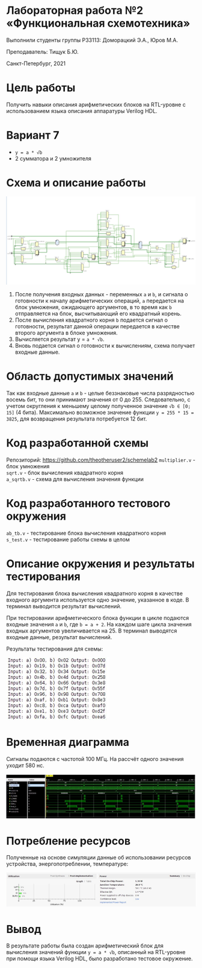 <!-- федеральное государственное автономное образовательное учреждение высшего образования
«Национальный исследовательский университет ИТМО» -->

# Лабораторная работа №2 &laquo;Функциональная схемотехника&raquo;

Выполнили студенты группы P33113:  Доморацкий Э.А., Юров М.А.

Преподаватель: Тищук Б.Ю.

Санкт-Петербург, 2021

Цель работы
=======

Получить навыки описания арифметических блоков на RTL-уровне с использованием языка описания аппаратуры Verilog HDL.

Вариант 7
=========

-   `y = a * √b`
-   2 сумматора и 2 умножителя

Схема и описание работы
=======================

![](./scheme.png)

1. После получения входных данных - переменных `a` и `b`, и сигнала о готовности к началу арифметических операций, `a` передается на блок умножения, ожидающего аргументов,  в то время как `b` отправляется на блок, высчитывающий его квадратный корень.
2. После вычисления квадратного корня `b` подается сигнал о готовности, результат данной операции передается в качестве второго аргумента в блоке умножения.
3. Вычисляется результат y = `a * √b`.
4. Вновь подается сигнал о готовности к вычислениям, схема получает входные данные.   

Область допустимых значений
===========================

Так как входные данные `a` и `b` - целые беззнаковые числа разрядностью восемь бит, то они принимают значения от 0 до 255. Следовательно, с учетом округления к меньшему целому полученное значение `√b ∈ [0; 15]` (4 бита). Максимально возможное значение функции `y = 255 * 15 = 3825`, для возвращения результата потребуется 12 бит.

Код разработанной схемы
========================

Репозиторий: https://github.com/theotheruser2/schemelab2
`multiplier.v` - блок умножения\
`sqrt.v` - блок вычисления квадратного корня\
`a_sqrtb.v` - схема для вычисления значения функции

Код разработанного тестового окружения 
=======================================

`ab_tb.v` - тестирование блока вычисления квадратного корня\
`s_test.v` - тестирование работы схемы в целом

Описание окружения и результаты тестирования
============================================

Для тестирования блока вычисления квадратного корня в качестве входного аргумента используется одно значение, указанное в коде. В терминал выводится результат вычислений.

При тестировании арифметического блока функции в цикле подаются входные значения `a` и `b`, где `b = a + 2`. На каждом шаге цикла значения входных аргументов увеличивается на 25. В терминал выводятся входные данные, результат вычислений.

Результаты тестирования для схемы:

![](./test1.png)

Временная диаграмма
===================

Сигналы подаются с частотой 100 МГц. На рассчёт одного значения уходит 580 нс.

![](./time1.png)


Потребление ресурсов
====================

Полученные на основе симуляции данные об использовании ресурсов устройства, энергопотреблении, температуре:

![](./stat.png)

Вывод
=====

В результате работы была создан арифметический блок для вычисления значений функции `y = a * √b`, описанный на RTL-уровне при помощи языка Verilog HDL, было разработано тестовое окружение.

